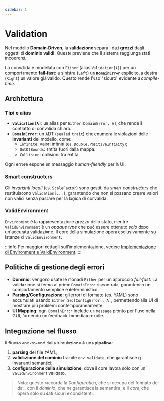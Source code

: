 ```yaml
---
sidebar: 1
---
```


# Validation

Nel modello **Domain-Driven**, la **validazione** separa i dati **grezzi** dagli oggetti di **dominio validi**. Questo
previene che il sistema raggiunga stati incoerenti.

La convalida è modellata con `Either` (alias `Validation[A]`) per un comportamento **fail-fast**: a sinistra (`Left`) un
**`DomainError`** esplicito, a destra (`Right`) un valore già valido. Questo rende l'uso "sicuro" evidente a
_compile-time_.

## Architettura

### Tipi e alias

- **`Validation[A]`**: un alias per `Either[DomainError, A]`, che rende il contratto di convalida chiaro.
- **`DomainError`**: un ADT (`sealed trait`) che enumera le violazioni delle **invarianti** del modello, come:
  - `Infinite`: valori infiniti (es. `Double.PositiveInfinity`);
  - `OutOfBounds`: entità fuori dalla mappa;
  - `Collision`: collisioni tra entità.

Ogni errore espone un messaggio _human-friendly_ per la UI.

### Smart constructors

Gli _invarianti locali_ (es. `ScaleFactor`) sono gestiti da _smart constructors_ che restituiscono
`Validation[...]`, garantendo che non si possano creare valori non validi senza passare per la logica di convalida.

### ValidEnvironment

`Environment` è la rappresentazione _grezza_ dello stato, mentre `ValidEnvironment` è un _opaque type_ che può essere
ottenuto _solo_ dopo un'accurata validazione. Il core della simulazione opera esclusivamente su istanze di
`ValidEnvironment`.

:::info
Per maggiori dettagli sull'implementazione, vedere [Implementazione di Environment e ValidEnvironment](./../02-simone-ceredi/1-environment.md).
:::

## Politiche di gestione degli errori

- **Dominio**: vengono usate le monadi `Either` per un approccio _fail-fast_. La validazione si ferma al primo
  `DomainError` riscontrato, garantendo un comportamento semplice e deterministico.
- **Parsing/Configurazione**: gli errori di formato (es. YAML) sono accumulati usando `Either[Seq[ConfigError], A]`,
  permettendo alla UI di mostrare più problemi contemporaneamente.
- **UI Mapping**: ogni `DomainError` include un `message` pronto per l'uso nella GUI, fornendo un feedback
  immediato e utile.

## Integrazione nel flusso

Il flusso end-to-end della simulazione è una **pipeline**:

1. **parsing** del file _YAML_;
2. **validazione del dominio** tramite `env.validate`, che garantisce gli invarianti semantici;
3. **configurazione della simulazione**, dove il core lavora solo con un `ValidEnvironment` validato.

> Nota: questo raccorda la _Configuration_, che si occupa del formato dei dati, con il _dominio_, che ne garantisce la
> semantica, e il _core_, che opera solo su dati sicuri e consistenti.
